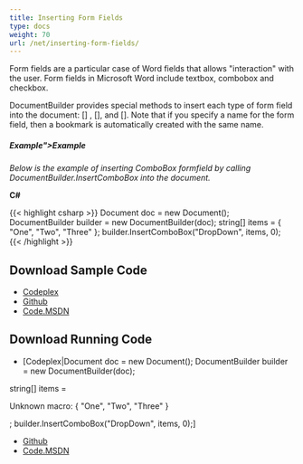 ```yaml
---
title: Inserting Form Fields
type: docs
weight: 70
url: /net/inserting-form-fields/
---
```


Form fields are a particular case of Word fields that allows "interaction" with the user. Form fields in Microsoft Word include textbox, combobox and checkbox.

DocumentBuilder provides special methods to insert each type of form field into the document: [] , [], and []. Note that if you specify a name for the form field, then a bookmark is automatically created with the same name.
##### **Example">Example**
*Below is the example of inserting ComboBox formfield by calling DocumentBuilder.InsertComboBox into the document.*

**C#**

{{< highlight csharp >}}
Document doc = new Document();
DocumentBuilder builder = new DocumentBuilder(doc);
string[] items = { "One", "Two", "Three" };
builder.InsertComboBox("DropDown", items, 0);
{{< /highlight >}}
## **Download Sample Code**
- [Codeplex](https://asposeopenxml.codeplex.com/releases/view/617779)
- [Github](https://github.com/aspose-words/Aspose.Words-for-.NET/releases/tag/MissingFeaturesofOpenXMLWordsv1.1)
- [Code.MSDN](https://code.msdn.microsoft.com/Missing-Features-in-6a2c882b)
## **Download Running Code**
- [Codeplex|Document doc = new Document();
  DocumentBuilder builder = new DocumentBuilder(doc);

string[] items = 

Unknown macro: { "One", "Two", "Three" }

;
builder.InsertComboBox("DropDown", items, 0);]

- [Github](https://github.com/aspose-words/Aspose.Words-for-.NET/tree/master/Plugins/Aspose.Words%20Vs%20OpenXML%20Words/OpenXMLMissingFeatures/Inserting%20Form%20Fields)
- [Code.MSDN](https://code.msdn.microsoft.com/Missing-Features-in-6a2c882b/view/SourceCode#content)
